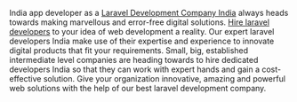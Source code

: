 India app developer as a <a href="https://www.indiaappdeveloper.com/services/laravel-development-company-india/" target="_blank">Laravel Development Company India</a> always heads towards making marvellous and error-free digital solutions. <a href="https://www.indiaappdeveloper.com/services/hire-dedicated-laravel-developers-india/" target="_blank">Hire laravel developers</a> to your idea of web development a reality. Our expert laravel developers India make use of their expertise and experience to innovate digital products that fit your requirements. Small, big, established intermediate level companies are heading towards to hire dedicated developers India so that they can work with expert hands and gain a cost-effective solution. Give your organization innovative, amazing and powerful web solutions with the help of our best laravel development company. 
